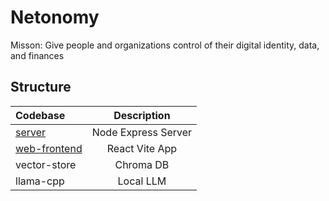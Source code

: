 # Netonomy

Misson: Give people and organizations control of their digital identity, data, and finances

## Structure

| Codebase                 |     Description     |
| :----------------------- | :-----------------: |
| [server](server)         | Node Express Server |
| [web-frontend](shawarma) |   React Vite App    |
| vector-store             |      Chroma DB      |
| llama-cpp                |      Local LLM      |
